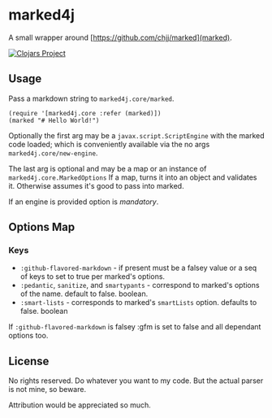 # marked4j

A small wrapper around [https://github.com/chjj/marked](marked).

[![Clojars Project](http://clojars.org/org.clojars.rhg135/marked4j/latest-version.svg)](http://clojars.org/org.clojars.rhg135/marked4j)

## Usage

Pass a markdown string to `marked4j.core/marked`.

    (require '[marked4j.core :refer (marked)])
	(marked "# Hello World!")

Optionally the first arg may be a `javax.script.ScriptEngine`
with the marked code loaded; which is conveniently available via the no args
`marked4j.core/new-engine`.

The last arg is optional and may be a map or an instance of `marked4j.core.MarkedOptions`
If a map, turns it into an object and validates it.
Otherwise assumes it's good to pass into marked.

If an engine is provided option is *mandatory*.

## Options Map

### Keys
  * `:github-flavored-markdown` - if present must be a falsey value or a seq of keys to set to true per marked's options.
  * `:pedantic`, `sanitize`, and `smartypants` - correspond to marked's options of the name. default to false. boolean.
  * `:smart-lists` - corresponds to marked's `smartLists` option. defaults to false. boolean

If `:github-flavored-markdown` is falsey :gfm is set to false and all dependant options too.

## License

No rights reserved. Do whatever you want to my code. But the actual parser is not mine, so beware.

Attribution would be appreciated so much.
